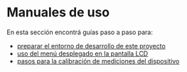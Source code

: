 # Manuales de uso

En esta sección encontrá guías paso a paso para:
- [preparar el entorno de desarrollo de este proyecto](development/README.md)
- [uso del menú desplegado en la pantalla LCD](menu/README.md)
- [pasos para la calibración de mediciones del dispositivo](calibration%20manual.docx)